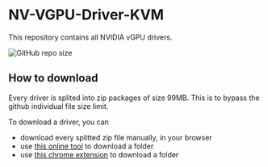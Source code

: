 # NV-VGPU-Driver-KVM
This repository contains all NVIDIA vGPU drivers.

![GitHub repo size](https://img.shields.io/github/repo-size/justin-himself/NV-VGPU-History-Driver)

## How to download

Every driver is splited into zip packages of size 99MB. This is to bypass the github individual file size limit.

To download a driver, you can

- download every splitted zip file manually, in your browser
- use [this online tool](https://download-directory.github.io/) to download a folder
- use [this chrome extension](https://chrome.google.com/webstore/detail/gitzip-for-github/ffabmkklhbepgcgfonabamgnfafbdlkn) to download a folder
